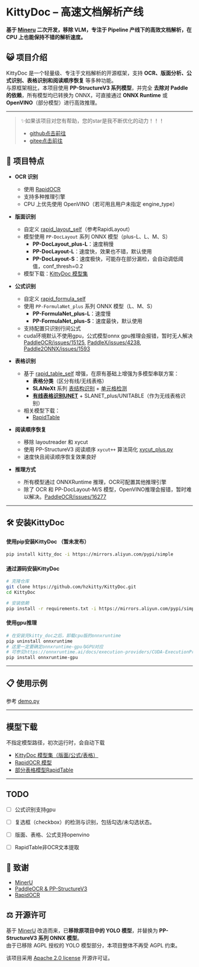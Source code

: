 # KittyDoc – 高速文档解析产线

**基于 [Mineru](https://github.com/opendatalab/MinerU) 二次开发，移除 VLM，专注于 Pipeline 产线下的高效文档解析，在 CPU 上也能保持不错的解析速度。**

## 😺 项目介绍

KittyDoc 是一个轻量级、专注于文档解析的开源框架，支持 **OCR、版面分析、公式识别、表格识别和阅读顺序恢复** 等多种功能。  
与原框架相比，本项目使用 **PP-StructureV3 系列模型**，并完全 **去除对 Paddle 的依赖**，所有模型均已转换为 ONNX，可直接通过 **ONNX Runtime** 或 **OpenVINO**（部分模型）进行高效推理。

---

> ✨如果该项目对您有帮助，您的star是我不断优化的动力！！！
>
> - [github点击前往](https://github.com/hzkitty/KittyDoc)
> - [gitee点击前往](https://gitee.com/hzkitty/KittyDoc)

## 👏 项目特点

- **OCR 识别**
  - 使用 [RapidOCR](https://github.com/RapidAI/RapidOCR)
  - 支持多种推理引擎
  - CPU 上优先使用 OpenVINO（若可用且用户未指定 engine_type）
  
- **版面识别**
  - 自定义 [rapid_layout_self](kitty_doc%2Fmodel%2Flayout%2Frapid_layout_self)（参考RapidLayout）
  - 模型使用 `PP-DocLayout` 系列 ONNX 模型（plus-L、L、M、S）
    - **PP-DocLayout_plus-L**：速度稍慢 
    - **PP-DocLayout-L**：速度快，效果也不错，默认使用  
    - **PP-DocLayout-S**：速度极快，可能存在部分漏检，会自动调低阈值，conf_thresh=0.2
  - 模型下载：[KittyDoc 模型集](https://www.modelscope.cn/models/hzkitty/KittyDoc)

- **公式识别**
  - 自定义 [rapid_formula_self](kitty_doc%2Fmodel%2Fformula%2Frapid_formula_self)
  - 使用 `PP-FormulaNet_plus` 系列 ONNX 模型（L、M、S）
    - **PP-FormulaNet_plus-L**：速度慢  
    - **PP-FormulaNet_plus-S**：速度最快，默认使用  
  - 支持配置只识别行间公式
  - cuda环境默认不使用gpu，公式模型onnx gpu推理会报错，暂时无人解决 [PaddleOCR/issues/15125](https://github.com/PaddlePaddle/PaddleOCR/issues/15125), [PaddleX/issues/4238](https://github.com/PaddlePaddle/PaddleX/issues/4238), [Paddle2ONNX/issues/1593](https://github.com/PaddlePaddle/Paddle2ONNX/issues/1593)

- **表格识别**
  - 基于 [rapid_table_self](kitty_doc%2Fmodel%2Ftable%2Frapid_table_self) 增强，在原有基础上增强为多模型串联方案：  
    - **表格分类**（区分有线/无线表格）
    - **SLANeXt** 系列 [表结构识别](https://www.paddleocr.ai/main/version3.x/module_usage/table_structure_recognition.html) + [单元格检测](https://www.paddleocr.ai/main/version3.x/module_usage/table_cells_detection.html)
    - **[有线表格识别UNET](https://github.com/RapidAI/TableStructureRec)** + SLANET_plus/UNITABLE（作为无线表格识别）
  - 相关模型下载：
    - [RapidTable](https://www.modelscope.cn/models/RapidAI/RapidTable)

- **阅读顺序恢复**
  - 移除 layoutreader 和 xycut
  - 使用 PP-StructureV3 阅读顺序 `xycut++` 算法简化 [xycut_plus.py](kitty_doc%2Fmodel%2Freading_order%2Fxycut_plus.py)
  - 速度快且阅读顺序恢复效果良好

- **推理方式**
  - 所有模型通过 ONNXRuntime 推理，OCR可配置其他推理引擎
  - 除了 OCR 和 PP-DocLayout-M/S 模型，OpenVINO推理会报错，暂时难以解决。[PaddleOCR/issues/16277](https://github.com/PaddlePaddle/PaddleOCR/issues/16277)
---

## 🛠️ 安装KittyDoc

#### 使用pip安装KittyDoc （暂未发布）
```bash
pip install kitty_doc -i https://mirrors.aliyun.com/pypi/simple
```

#### 通过源码安装KittyDoc
```bash
# 克隆仓库
git clone https://github.com/hzkitty/KittyDoc.git
cd KittyDoc

# 安装依赖
pip install -r requirements.txt -i https://mirrors.aliyun.com/pypi/simple
```
#### 使用gpu推理
```bash
# 在安装完kitty_doc之后，卸载cpu版的onnxruntime
pip uninstall onnxruntime
# 这里一定要确定onnxruntime-gpu与GPU对应
# 可参见https://onnxruntime.ai/docs/execution-providers/CUDA-ExecutionProvider.html#requirements
pip install onnxruntime-gpu
```

---

## 📋 使用示例

参考 [demo.py](demo%2Fdemo.py)

---

## 模型下载
不指定模型路径，初次运行时，会自动下载
- [KittyDoc 模型集（版面/公式/表格）](https://www.modelscope.cn/models/hzkitty/KittyDoc)  
- [RapidOCR 模型](https://www.modelscope.cn/models/RapidAI/RapidOCR)  
- [部分表格模型RapidTable](https://www.modelscope.cn/models/RapidAI/RapidTable) 

---

## TODO

- [ ] 公式识别支持gpu
- [ ] 复选框（checkbox）的检测与识别，包括勾选/未勾选状态。
- [ ] 版面、表格、公式支持openvino
- [ ] RapidTable非OCR文本提取


## 🙏 致谢

- [MinerU](https://github.com/opendatalab/MinerU)
- [PaddleOCR & PP-StructureV3](https://github.com/PaddlePaddle/PaddleOCR)
- [RapidOCR](https://github.com/RapidAI/RapidOCR)

## ⚖️ 开源许可

基于 [MinerU](https://github.com/opendatalab/MinerU) 改造而来，已**移除原项目中的 YOLO 模型**，并替换为 **PP-StructureV3 系列 ONNX 模型**。  
由于已移除 AGPL 授权的 YOLO 模型部分，本项目整体不再受 AGPL 约束。

该项目采用 [Apache 2.0 license](LICENSE) 开源许可证。